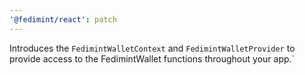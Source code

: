 ```yaml
---
'@fedimint/react': patch
---
```


Introduces the `FedimintWalletContext` and `FedimintWalletProvider` to provide access to the FedimintWallet functions throughout your app.`
